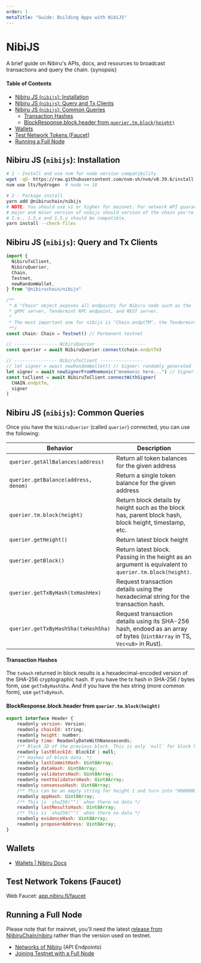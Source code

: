 ```yaml
---
order: 1
metaTitle: "Guide: Building Apps with NibiJS"
---
```


# NibiJS

A brief guide on Nibiru's APIs, docs, and resources to broadcast transactions and query the chain.  {synopsis}

#### Table of Contents

- [Nibiru JS (`nibijs`): Installation](#nibiru-js-nibijs-installation)
- [Nibiru JS (`nibijs`): Query and Tx Clients](#nibiru-js-nibijs-query-and-tx-clients)
- [Nibiru JS (`nibijs`): Common Queries](#nibiru-js-nibijs-common-queries)
    - [Transaction Hashes](#transaction-hashes)
    - [BlockResponse.block.header from `querier.tm.block(height)`](#blockresponseblockheader-from-queriertmblockheight)
- [Wallets](#wallets)
- [Test Network Tokens (Faucet)](#test-network-tokens-faucet)
- [Running a Full Node](#running-a-full-node)

## Nibiru JS (`nibijs`): Installation

```bash
# 1 - Install and use nvm for node version compatibility
wget -qO- https://raw.githubusercontent.com/nvm-sh/nvm/v0.39.6/install.sh | bash
nvm use lts/hydrogen  # node >= 18

# 2 - Package install
yarn add @nibiruchain/nibijs
# NOTE: You should use v1 or higher for mainnet. For network API guarantees, the
# major and minor version of nibijs should version of the chain you're using.
# I.e., 1.5.x and 1.5.y should be compatible.
yarn install --check-files
```

## Nibiru JS (`nibijs`): Query and Tx Clients

```js
import {
  NibiruTxClient,
  NibiruQuerier,
  Chain,
  Testnet,
  newRandomWallet,
} from "@nibiruchain/nibijs"

/**
 * A "Chain" object exposes all endpoints for Nibiru node such as the
 * gRPC server, Tendermint RPC endpoint, and REST server.
 *
 * The most important one for nibijs is "Chain.endptTM", the Tendermint RPC.
 **/
const chain: Chain = Testnet() // Permanent testnet

// ---------------- NibiruQuerier   ----------------
const querier = await NibiruQuerier.connect(chain.endptTm)

// ---------------- NibiruTxClient ----------------
// let signer = await newRandomWallet() // Signer: randomly generated
let signer = await newSignerFromMnemonic("mnemonic here...") // Signer: in-practice
const txClient = await NibiruTxClient.connectWithSigner(
  CHAIN.endptTm,
  signer
)
```

## Nibiru JS (`nibijs`): Common Queries

Once you have the `NibiruQuerier` (called `querier`) connected, you can use the following:

| Behavior | Description |
| ---  | --- |
| `querier.getAllBalances(address)` | Return all token balances for the given address |
| `querier.getBalance(address, denom)` | Return a single token balance for the given address |
| `querier.tm.block(height)` | Return block details by height such as the block has, parent block hash, block height, timestamp, etc. |
| `querier.getHeight()` | Return latest block height |
| `querier.getBlock()` | Return latest block. Passing in the height as an argument is equivalent to `querier.tm.block(height)`. |
| `querier.getTxByHash(txHashHex)` | Request transaction details using the hexadecimal string for the transaction hash. |
| `querier.getTxByHashSha(txHashSha)` | Request transaction details using its SHA-256 hash, endoed as an array of bytes (`Uint8Array` in TS, `Vec<u8>` in Rust). |

#### Transaction Hashes

The `txHash` returned in block results is  a hexadecimal-encoded version of the
SHA-256 cryptographic hash. If you have the tx hash in SHA-256 / bytes form, use
`getTxByHashSha`. And if you have the hex string (more common form), use
`getTxByHash`.

#### BlockResponse.block.header from `querier.tm.block(height)`

```js
export interface Header {
    readonly version: Version;
    readonly chainId: string;
    readonly height: number;
    readonly time: ReadonlyDateWithNanoseconds;
    /** Block ID of the previous block. This is only `null` for block height 1. */
    readonly lastBlockId: BlockId | null;
    /** Hashes of block data. */
    readonly lastCommitHash: Uint8Array;
    readonly dataHash: Uint8Array;
    readonly validatorsHash: Uint8Array;
    readonly nextValidatorsHash: Uint8Array;
    readonly consensusHash: Uint8Array;
    /** This can be an empty string for height 1 and turn into "0000000000000000" later on 🤷 */
    readonly appHash: Uint8Array;
    /** This is `sha256("")` when there no data */
    readonly lastResultsHash: Uint8Array;
    /** This is `sha256("")` when there no data */
    readonly evidenceHash: Uint8Array;
    readonly proposerAddress: Uint8Array;
}
```

## Wallets

- [Wallets | Nibiru Docs](../../wallets)

## Test Network Tokens (Faucet)

Web Faucet: [app.nibiru.fi/faucet](https://app.nibiru.fi/faucet)

## Running a Full Node

Please note that for mainnet, you’ll need the latest [release from NiibiruChain/nibiru](https://github.com/NibiruChain/nibiru/releases) rather than the version used on testnet.

- [Networks of Nibiru](https://nibiru.fi/docs/dev/networks/) (API Endpoints)
- [Joining Testnet with a Full Node](https://nibiru.fi/docs/run-nodes/testnet/)
